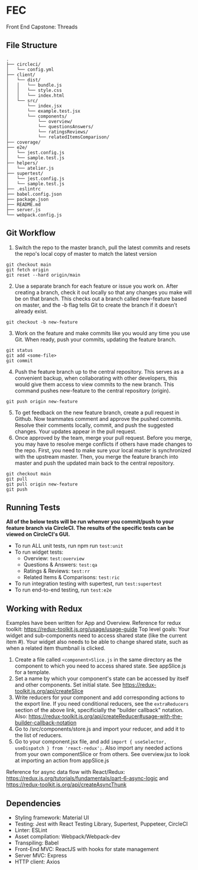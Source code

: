 # FEC
Front End Capstone: Threads

## File Structure
```
.
├── circleci/
│   └── config.yml
├── client/
│   └── dist/
│   │   └── bundle.js
│   │   └── style.css
│   │   └── index.html
│   └── src/
│       └── index.jsx
│       └── example.test.jsx
│       └── components/
│           └── overview/
│           └── questionsAnswers/
│           └── ratingsReviews/
│           └── relatedItemsComparison/
├── coverage/
├── e2e/
│   └── jest.config.js
│   └── sample.test.js
├── helpers/
│   └── atelier.js
├── supertest/
│   └── jest.config.js
│   └── sample.test.js
├── .eslintrc
├── babel.config.json
├── package.json
├── README.md
├── server.js
└── webpack.config.js
```

## Git Workflow
1) Switch the repo to the master branch, pull the latest commits and resets the repo's local copy of master to match the latest version
```
git checkout main
git fetch origin
git reset --hard origin/main
```
2) Use a separate branch for each feature or issue you work on. After creating a branch, check it out locally so that any changes you make will be on that branch. This checks out a branch called new-feature based on master, and the -b flag tells Git to create the branch if it doesn’t already exist.
```
git checkout -b new-feature
```
3) Work on the feature and make commits like you would any time you use Git. When ready, push your commits, updating the feature branch.
```
git status
git add <some-file>
git commit
```
4) Push the feature branch up to the central repository. This serves as a convenient backup, when collaborating with other developers, this would give them access to view commits to the new branch. This command pushes new-feature to the central repository (origin).
```
git push origin new-feature
```
5) To get feedback on the new feature branch, create a pull request in Github. Now teammates comment and approve the pushed commits. Resolve their comments locally, commit, and push the suggested changes. Your updates appear in the pull request.
6) Once approved by the team, merge your pull request. Before you merge, you may have to resolve merge conflicts if others have made changes to the repo. First, you need to make sure your local master is synchronized with the upstream master. Then, you merge the feature branch into master and push the updated main back to the central repository.
```
git checkout main
git pull
git pull origin new-feature
git push
```
## Running Tests
<b>All of the below tests will be run whenver you commit/push to your feature branch via CircleCI. The results of the specific tests can be viewed on CircleCI's GUI.</b>
- To run ALL unit tests, run npm run `test:unit`
- To run widget tests:
  - Overview: `test:overview`
  - Questions & Answers: `test:qa`
  - Ratings & Reviews: `test:rr`
  - Related Items & Comparisons: `test:ric`
- To run integration testing with supertest, run `test:supertest`
- To run end-to-end testing, run `test:e2e`

## Working with Redux
Examples have been written for App and Overview. Reference for redux toolkit: https://redux-toolkit.js.org/usage/usage-guide
Top level goals: Your widget and sub-components need to access shared state (like the current item #). Your widget also needs to be able to change shared state, such as when a related item thumbnail is clicked.

1) Create a file called `<component>Slice.js` in the same directory as the component to which you need to access shared state. See appSlice.js for a template.
2) Set a name by which your component's state can be accessed by itself and other components. Set initial state. See https://redux-toolkit.js.org/api/createSlice
3) Write reducers for your component and add corresponding actions to the export line. If you need conditional reducers, see the `extraReducers` section of the above link, specificially the "builder callback" notation. Also: https://redux-toolkit.js.org/api/createReducer#usage-with-the-builder-callback-notation
4) Go to /src/components/store.js and import your reducer, and add it to the list of reducers.
5) Go to your component.jsx file, and add `import { useSelector, useDispatch } from 'react-redux';`. Also import any needed actions from your own componentSlice or from others. See overview.jsx to look at importing an action from appSlice.js

Reference for async data flow with React/Redux: https://redux.js.org/tutorials/fundamentals/part-6-async-logic and https://redux-toolkit.js.org/api/createAsyncThunk

## Dependencies
- Styling framework: Material UI
- Testing: Jest with React Testing Library, Supertest, Puppeteer, CircleCI
- Linter: ESLint
- Asset compilation: Webpack/Webpack-dev
- Transpiling: Babel
- Front-End MVC: ReactJS with hooks for state management
- Server MVC: Express
- HTTP client: Axios
